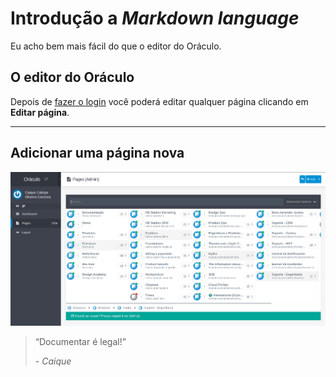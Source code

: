 # Introdução a *Markdown language*
Eu acho bem mais fácil do que o editor do Oráculo.

## O editor do Oráculo
Depois de [fazer o login](https://oraculo.rdstation.com.br/) você poderá editar qualquer página clicando em **Editar página**.

---

## Adicionar uma página nova

![Print do painel admin](painel.png)

> “Documentar é legal!”
> 
> *- Caique*
